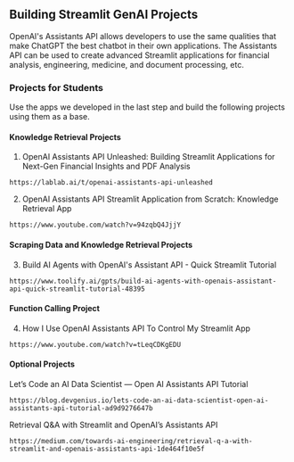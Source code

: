 ## Building Streamlit GenAI Projects

OpenAI's Assistants API allows developers to use the same qualities that make ChatGPT the best chatbot in their own applications. The Assistants API can be used to create advanced Streamlit applications for financial analysis, engineering, medicine, and document processing, etc.

### Projects for Students

Use the apps we developed in the last step and build the following projects using them as a base.

#### Knowledge Retrieval Projects

1. OpenAI Assistants API Unleashed: Building Streamlit Applications for Next-Gen Financial Insights and PDF Analysis

```
https://lablab.ai/t/openai-assistants-api-unleashed
```

2. OpenAI Assistants API Streamlit Application from Scratch: Knowledge Retrieval App

```
https://www.youtube.com/watch?v=94zqbQ4JjjY
```

#### Scraping Data and Knowledge Retrieval Projects

3. Build AI Agents with OpenAI's Assistant API - Quick Streamlit Tutorial

```
https://www.toolify.ai/gpts/build-ai-agents-with-openais-assistant-api-quick-streamlit-tutorial-48395
```

#### Function Calling Project

4. How I Use OpenAI Assistants API To Control My Streamlit App

```
https://www.youtube.com/watch?v=tLeqCDKgEDU
```

#### Optional Projects

Let’s Code an AI Data Scientist — Open AI Assistants API Tutorial

```
https://blog.devgenius.io/lets-code-an-ai-data-scientist-open-ai-assistants-api-tutorial-ad9d9276647b
```

Retrieval Q&A with Streamlit and OpenAI’s Assistants API

```
https://medium.com/towards-ai-engineering/retrieval-q-a-with-streamlit-and-openais-assistants-api-1de464f10e5f
```
